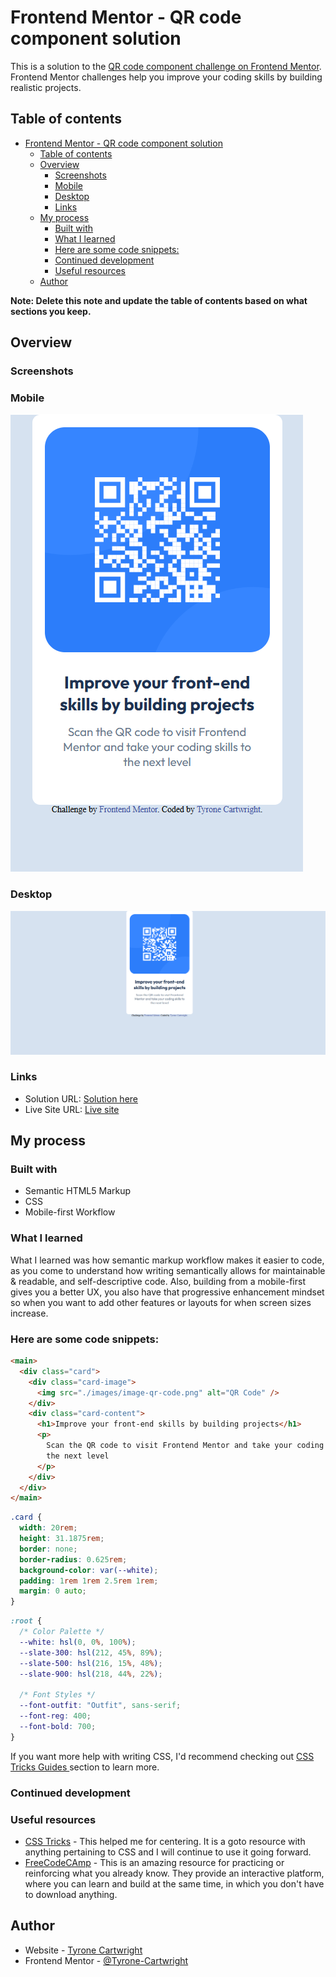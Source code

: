 # Frontend Mentor - QR code component solution

This is a solution to the [QR code component challenge on Frontend Mentor](https://www.frontendmentor.io/challenges/qr-code-component-iux_sIO_H). Frontend Mentor challenges help you improve your coding skills by building realistic projects.

## Table of contents

- [Frontend Mentor - QR code component solution](#frontend-mentor---qr-code-component-solution)
  - [Table of contents](#table-of-contents)
  - [Overview](#overview)
    - [Screenshots](#screenshots)
    - [Mobile](#mobile)
    - [Desktop](#desktop)
    - [Links](#links)
  - [My process](#my-process)
    - [Built with](#built-with)
    - [What I learned](#what-i-learned)
    - [Here are some code snippets:](#here-are-some-code-snippets)
    - [Continued development](#continued-development)
    - [Useful resources](#useful-resources)
  - [Author](#author)

**Note: Delete this note and update the table of contents based on what sections you keep.**

## Overview

### Screenshots

### Mobile

![](/images/mobile.png)

### Desktop

![](/images/desktop.png)

### Links

- Solution URL: [Solution here](https://github.com/Tyrone-Cartwright/qr-code-component)
- Live Site URL: [Live site](https://tyrone-cartwright.github.io/qr-code-component/)

## My process

### Built with

- Semantic HTML5 Markup
- CSS
- Mobile-first Workflow

### What I learned

What I learned was how semantic markup workflow makes it easier to code, as you come to understand how writing semantically allows for maintainable & readable, and self-descriptive code. Also, building from a mobile-first gives you a better UX, you also have that progressive enhancement mindset so when you want to add other features or layouts for when screen sizes increase.

### Here are some code snippets:

```html
<main>
  <div class="card">
    <div class="card-image">
      <img src="./images/image-qr-code.png" alt="QR Code" />
    </div>
    <div class="card-content">
      <h1>Improve your front-end skills by building projects</h1>
      <p>
        Scan the QR code to visit Frontend Mentor and take your coding skills to
        the next level
      </p>
    </div>
  </div>
</main>
```

```css mobile-first
.card {
  width: 20rem;
  height: 31.1875rem;
  border: none;
  border-radius: 0.625rem;
  background-color: var(--white);
  padding: 1rem 1rem 2.5rem 1rem;
  margin: 0 auto;
}
```

```css root styles
:root {
  /* Color Palette */
  --white: hsl(0, 0%, 100%);
  --slate-300: hsl(212, 45%, 89%);
  --slate-500: hsl(216, 15%, 48%);
  --slate-900: hsl(218, 44%, 22%);

  /* Font Styles */
  --font-outfit: "Outfit", sans-serif;
  --font-reg: 400;
  --font-bold: 700;
}
```

If you want more help with writing CSS, I'd recommend checking out [CSS Tricks Guides ](https://css-tricks.com/guides/) section to learn more.

### Continued development

### Useful resources

- [CSS Tricks](https://css-tricks.com/guides/) - This helped me for centering. It is a goto resource with anything pertaining to CSS and I will continue to use it going forward.
- [FreeCodeCAmp](https://www.freecodecamp.org/) - This is an amazing resource for practicing or reinforcing what you already know. They provide an interactive platform, where you can learn and build at the same time, in which you don't have to download anything.

## Author

- Website - [Tyrone Cartwright](https://tyrone-cartwright.github.io/qr-code-component/)
- Frontend Mentor - [@Tyrone-Cartwright](https://www.frontendmentor.io/profile/Tyrone-Cartwright)
